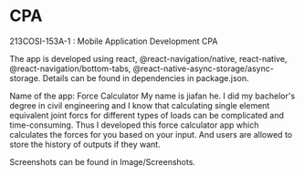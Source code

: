 # CPA
213COSI-153A-1 : Mobile Application Development CPA

The app is developed using react, @react-navigation/native, react-native, @react-navigation/bottom-tabs, 
@react-native-async-storage/async-storage. Details can be found in dependencies in package.json.


Name of the app: Force Calculator
My name is jiafan he. I did my bachelor's degree in civil engineering and I know that calculating single element equivalent joint forcs 
for different types of loads can be complicated and time-consuming. Thus I developed this force calculator app which calculates the 
forces for you based on your input. And users are allowed to store the history of outputs if they want.

Screenshots can be found in Image/Screenshots.
